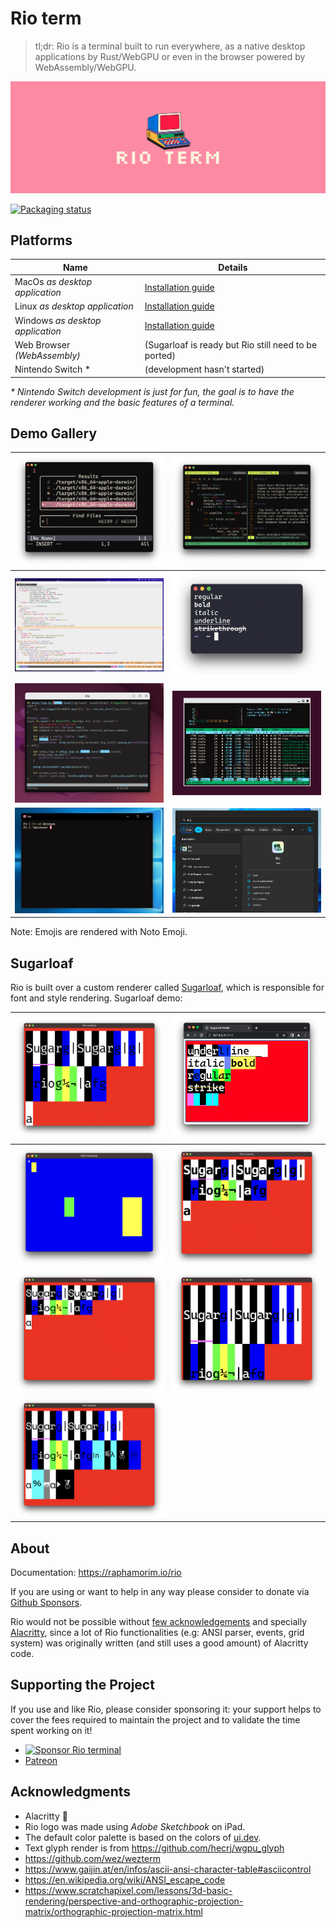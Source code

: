 # Rio term

> tl;dr: Rio is a terminal built to run everywhere, as a native desktop applications by Rust/WebGPU or even in the browser powered by WebAssembly/WebGPU.

![Rio banner](docs/assets/banner.png)

[![Packaging status](https://repology.org/badge/vertical-allrepos/rio-terminal-emulator.svg)](https://repology.org/project/rio-terminal-emulator/versions)

## Platforms

| Name | Details |
| --- | --- |
| MacOs _as desktop application_ | [Installation guide](https://raphamorim.io/rio/install/#macos) |
| Linux _as desktop application_ | [Installation guide](https://raphamorim.io/rio/install/#linux) |
| Windows _as desktop application_ | [Installation guide](https://raphamorim.io/rio/install/#windows) |
| Web Browser _(WebAssembly)_ | (Sugarloaf is ready but Rio still need to be ported) |
| Nintendo Switch * | (development hasn't started) |

_* Nintendo Switch development is just for fun, the goal is to have  the renderer working and the basic features of a terminal._

## Demo Gallery

| ![Demo rio](docs/assets/demos/demo-rio.png) | ![Demo tmux](docs/assets/demos/demo-tmux.png) |
| ----------- | ----------- |
| <img src="docs/assets/demos/demo-emacs.png" alt="Demo emacs" width="500px"/> |![Demo text styles](docs/assets/demos/demo-text-styles.png) |
| ![Demo linux x11](docs/assets/demos/demo-x11.png) | ![Demo linux wayland](docs/assets/demos/demo-wayland.png) |
| ![Demo Windows 10](docs/assets/demos/demo-windows-10.png) | ![Demo Windows 11](docs/assets/demos/demo-windows-11.png) |

Note: Emojis are rendered with Noto Emoji.

## Sugarloaf

Rio is built over a custom renderer called [Sugarloaf](https://crates.io/crates/sugarloaf), which is responsible for font and style rendering. Sugarloaf demo:

| ![Demo sugarloaf 1](sugarloaf/resources/demo-sugarloaf-1.png) | ![Demo Sugarloaf wasm](sugarloaf/resources/demo-wasm-1.png) |
| ----------- | ----------- |
| ![Demo Rect](sugarloaf/resources/demo-rect.png) | ![Demo sugarloaf 3](sugarloaf/resources/demo-sugarloaf-3.png) |
| ![Demo sugarloaf 4](sugarloaf/resources/demo-sugarloaf-4.png) | ![Demo sugarloaf 5](sugarloaf/resources/demo-sugarloaf-5.png) |
| ![Demo sugarloaf 6](sugarloaf/resources/demo-sugarloaf-6.png) | |

## About

Documentation: https://raphamorim.io/rio

If you are using or want to help in any way please consider to donate via [Github Sponsors](https://github.com/sponsors/raphamorim).

Rio would not be possible without [few acknowledgements](#acknowledgements) and specially [Alacritty](https://github.com/alacritty/alacritty/), since a lot of Rio functionalities (e.g: ANSI parser, events, grid system) was originally written (and still uses a good amount) of Alacritty code.

## Supporting the Project

If you use and like Rio, please consider sponsoring it: your support helps to cover the fees required to maintain the project and to validate the time spent working on it!

* [![Sponsor Rio terminal](https://img.shields.io/github/sponsors/raphamorim?label=Sponsor%20Rio&logo=github&style=for-the-badge)](https://github.com/sponsors/raphamorim)
* [Patreon](https://patreon.com/raphamorim)

## Acknowledgments

- Alacritty 🥇
- Rio logo was made using _Adobe Sketchbook_ on iPad.
- The default color palette is based on the colors of [ui.dev](https://ui.dev/).
- Text glyph render is from https://github.com/hecrj/wgpu_glyph
- https://github.com/wez/wezterm
- https://www.gaijin.at/en/infos/ascii-ansi-character-table#asciicontrol
- https://en.wikipedia.org/wiki/ANSI_escape_code
- https://www.scratchapixel.com/lessons/3d-basic-rendering/perspective-and-orthographic-projection-matrix/orthographic-projection-matrix.html
